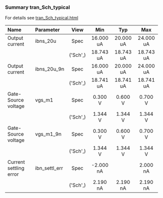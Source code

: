 ### Summary tran_Sch_typical

For details see <a href='tran_Sch_typical.html'>tran_Sch_typical.html</a>

|**Name**|**Parameter**|**View**|**Min** | **Typ** | **Max**|
|:---|:---|:---:|:---:|:---:|:---:|
|Output current|ibns\_20u | Spec | 16.000 uA | 20.000 uA | 24.000 uA |
| | | ('Sch',)|18.743 uA | 18.743 uA | 18.743 uA |
|Output current|ibns\_20u\_9n | Spec | 16.000 uA | 20.000 uA | 24.000 uA |
| | | ('Sch',)|18.741 uA | 18.741 uA | 18.741 uA |
|Gate-Source voltage|vgs\_m1 | Spec | 0.300 V | 0.600 V | 0.700 V |
| | | ('Sch',)|1.344 V | 1.344 V | 1.344 V |
|Gate-Source voltage|vgs\_m1\_9n | Spec | 0.300 V | 0.600 V | 0.700 V |
| | | ('Sch',)|1.344 V | 1.344 V | 1.344 V |
|Current settling error|ibn\_settl\_err | Spec | -2.000 nA |  | 2.000 nA |
| | | ('Sch',)|2.190 nA | 2.190 nA | 2.190 nA |
